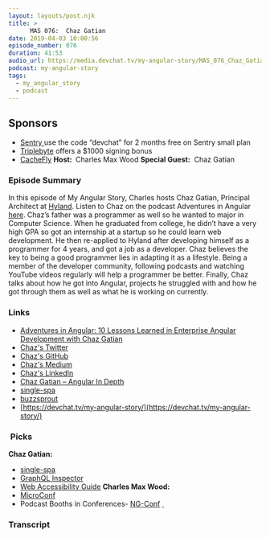 ```yaml
---
layout: layouts/post.njk
title: >
      MAS 076:  Chaz Gatian
date: 2019-04-03 10:00:56
episode_number: 076
duration: 41:53
audio_url: https://media.devchat.tv/my-angular-story/MAS_076_Chaz_Gatian.mp3
podcast: my-angular-story
tags: 
  - my_angular_story
  - podcast
---
```


## **Sponsors**

- [Sentry&nbsp;](http://sentry.io/)use the code “devchat” for 2 months free on Sentry small plan
- [Triplebyte](https://triplebyte.com/astory) offers a $1000 signing bonus
- [CacheFly](https://www.cachefly.com/)
**Host:&nbsp;** Charles Max Wood **Special Guest:** &nbsp;Chaz Gatian
### **Episode Summary**
In this episode of My Angular Story, Charles hosts Chaz Gatian, Principal Architect at [Hyland](https://www.hyland.com/). Listen to Chaz on the podcast&nbsp;Adventures in Angular [here](https://devchat.tv/adv-in-angular/aia-222-10-lessons-learned-in-enterprise-angular-development-with-chaz-gatian/). Chaz’s father was a programmer as well so he wanted to major in Computer Science. When he graduated from college, he didn’t have a very high GPA so got an internship at a startup so he could learn web development. He then re-applied to Hyland after developing himself as a programmer for 4 years, and got a job as a developer. Chaz believes the key to being a good programmer lies in adapting it as a lifestyle. Being a member of the developer community, following podcasts and watching YouTube videos regularly will help a programmer be better. Finally, Chaz talks about how he got into Angular, projects he struggled with and how he got through them as well as what he is working on currently.
### **Links**

- [Adventures in Angular: 10 Lessons Learned in Enterprise Angular Development with Chaz Gatian](https://devchat.tv/adv-in-angular/aia-222-10-lessons-learned-in-enterprise-angular-development-with-chaz-gatian/)
- [Chaz's Twitter](https://twitter.com/cgatian)
- [Chaz's GitHub](https://github.com/cgatian)
- [Chaz's Medium](https://medium.com/@Cgatian)
- [Chaz's LinkedIn](https://www.linkedin.com/in/ideafactory)
- [Chaz Gatian – Angular In Depth](https://blog.angularindepth.com/@Cgatian)
- [single-spa](https://single-spa.js.org/)
- [buzzsprout](https://www.buzzsprout.com/)
- [https://devchat.tv/my-angular-story/](https://devchat.tv/my-angular-story/)

### **&nbsp;Picks**
 **Chaz Gatian:**
- <u><a href="https://single-spa.js.org/">single-spa</a></u>
- [GraphQL Inspector](http://graphql-inspector.com)
- [Web Accessibility Guide](https://webaccessibility.guide/)
**Charles Max Wood:**
- [MicroConf](https://www.microconf.com/)
- Podcast Booths in Conferences- <u><a href="https://www.ng-conf.org/">NG-Conf</a></u>
<u> </u>

### Transcript


